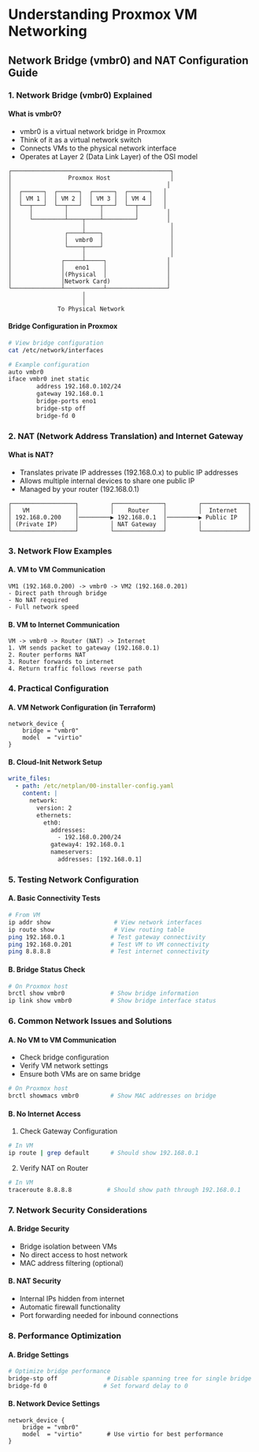 # Understanding Proxmox VM Networking
## Network Bridge (vmbr0) and NAT Configuration Guide

### 1. Network Bridge (vmbr0) Explained

#### What is vmbr0?
- vmbr0 is a virtual network bridge in Proxmox
- Think of it as a virtual network switch
- Connects VMs to the physical network interface
- Operates at Layer 2 (Data Link Layer) of the OSI model

```ascii
┌─────────────────────────────────────────────┐
│                Proxmox Host                 │
│                                            │
│  ┌──────┐  ┌──────┐  ┌──────┐  ┌──────┐   │
│  │ VM 1 │  │ VM 2 │  │ VM 3 │  │ VM 4 │   │
│  └──┬───┘  └──┬───┘  └──┬───┘  └──┬───┘   │
│     │         │         │         │        │
│     └─────────┴────┬────┴─────────┘        │
│                    │                        │
│               ┌────┴────┐                   │
│               │  vmbr0  │                   │
│               └────┬────┘                   │
│                    │                        │
│              ┌─────┴─────┐                 │
│              │   eno1    │                 │
│              │(Physical  │                 │
│              │Network Card)                │
└──────────────┴───────────┴─────────────────┘
                     │
                     │
              To Physical Network
```

#### Bridge Configuration in Proxmox
```bash
# View bridge configuration
cat /etc/network/interfaces

# Example configuration
auto vmbr0
iface vmbr0 inet static
        address 192.168.0.102/24
        gateway 192.168.0.1
        bridge-ports eno1
        bridge-stp off
        bridge-fd 0
```

### 2. NAT (Network Address Translation) and Internet Gateway

#### What is NAT?
- Translates private IP addresses (192.168.0.x) to public IP addresses
- Allows multiple internal devices to share one public IP
- Managed by your router (192.168.0.1)

```ascii
┌──────────────────┐         ┌──────────────┐         ┌─────────────┐
│   VM             │         │    Router    │         │  Internet   │
│ 192.168.0.200    │─────────▶ 192.168.0.1  │─────────▶ Public IP   │
│ (Private IP)     │         │ NAT Gateway  │         │             │
└──────────────────┘         └──────────────┘         └─────────────┘
```

### 3. Network Flow Examples

#### A. VM to VM Communication
```ascii
VM1 (192.168.0.200) -> vmbr0 -> VM2 (192.168.0.201)
- Direct path through bridge
- No NAT required
- Full network speed
```

#### B. VM to Internet Communication
```ascii
VM -> vmbr0 -> Router (NAT) -> Internet
1. VM sends packet to gateway (192.168.0.1)
2. Router performs NAT
3. Router forwards to internet
4. Return traffic follows reverse path
```

### 4. Practical Configuration

#### A. VM Network Configuration (in Terraform)
```hcl
network_device {
    bridge = "vmbr0"
    model  = "virtio"
}
```

#### B. Cloud-Init Network Setup
```yaml
write_files:
  - path: /etc/netplan/00-installer-config.yaml
    content: |
      network:
        version: 2
        ethernets:
          eth0:
            addresses:
              - 192.168.0.200/24
            gateway4: 192.168.0.1
            nameservers:
              addresses: [192.168.0.1]
```

### 5. Testing Network Configuration

#### A. Basic Connectivity Tests
```bash
# From VM
ip addr show                  # View network interfaces
ip route show                 # View routing table
ping 192.168.0.1             # Test gateway connectivity
ping 192.168.0.201           # Test VM to VM connectivity
ping 8.8.8.8                 # Test internet connectivity
```

#### B. Bridge Status Check
```bash
# On Proxmox host
brctl show vmbr0             # Show bridge information
ip link show vmbr0           # Show bridge interface status
```

### 6. Common Network Issues and Solutions

#### A. No VM to VM Communication
- Check bridge configuration
- Verify VM network settings
- Ensure both VMs are on same bridge

```bash
# On Proxmox host
brctl showmacs vmbr0         # Show MAC addresses on bridge
```

#### B. No Internet Access
1. Check Gateway Configuration
```bash
# In VM
ip route | grep default      # Should show 192.168.0.1
```

2. Verify NAT on Router
```bash
# In VM
traceroute 8.8.8.8          # Should show path through 192.168.0.1
```

### 7. Network Security Considerations

#### A. Bridge Security
- Bridge isolation between VMs
- No direct access to host network
- MAC address filtering (optional)

#### B. NAT Security
- Internal IPs hidden from internet
- Automatic firewall functionality
- Port forwarding needed for inbound connections

### 8. Performance Optimization

#### A. Bridge Settings
```bash
# Optimize bridge performance
bridge-stp off              # Disable spanning tree for single bridge
bridge-fd 0                # Set forward delay to 0
```

#### B. Network Device Settings
```hcl
network_device {
    bridge = "vmbr0"
    model  = "virtio"       # Use virtio for best performance
}
```
